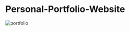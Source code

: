 # Personal-Portfolio-Website

![portfolio](https://user-images.githubusercontent.com/107783584/201030166-89468872-27a8-4c6a-aaa9-c8acb58419df.PNG)
